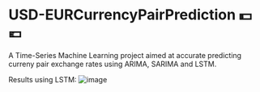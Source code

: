 # USD-EURCurrencyPairPrediction 💵💶
A Time-Series Machine Learning project aimed at accurate predicting curreny pair exchange rates using ARIMA, SARIMA and LSTM.

Results using LSTM: 
![image](https://github.com/Bernardbyy/USD-EURCurrencyPairPrediction/assets/75737130/b16f50fe-be6d-4c23-87b5-a0278b5b86fb)
